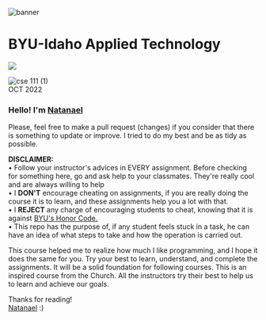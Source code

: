 ![banner](https://github.com/ndamatta/CSE111-BYU-Idaho/assets/105658793/ae948b5f-b9d3-46e5-8df8-002d5c89f2d7)

# BYU-Idaho Applied Technology<br>
<a href="https://www.linkedin.com/in/natanael-damatta/" target="_blank"><img src="https://img.shields.io/badge/LinkedIn-0077B5?style=for-the-badge&logo=linkedin&logoColor=white"></a>

![cse 111 (1)](https://github.com/ndamatta/CSE111-BYU-Idaho/assets/105658793/69c79ae6-f36d-4517-8323-971be57282ca)<br>
OCT 2022
<h3>Hello! I'm <a href="https://www.linkedin.com/in/natanael-damatta/">Natanael</a></h3>
Please, feel free to make a pull request (changes) if you consider that there is something to update or improve. I tried to do my best and be as tidy as possible.<br>

<b>DISCLAIMER:</b><br>
• Follow your instructor's advices in EVERY assignment. Before checking for something here, go and ask help to your classmates. They're really cool and are always willing to help<br> 
• I <strong>DON'T</strong> encourage cheating on assignments, if you are really doing the course it is to learn, and these assignments help you a lot with that.<br>
• I <strong>REJECT</strong> any charge of encouraging students to cheat, knowing that it is against <a href="https://dfkpq46c1l9o7.cloudfront.net/pdfs/148e250c14f5be811f0c42353b9d46dc.pdf">BYU's Honor Code.</a><br>
• This repo has the purpose of, if any student feels stuck in a task, he can have an idea of what steps to take and how the operation is carried out.<br>

This course helped me to realize how much I like programming, and I hope it does the same for you. Try your best to learn, understand, and complete the assignments. It will be a solid foundation for following courses.
This is an inspired course from the Church. All the instructors try their best to help us to learn and achieve our goals.

Thanks for reading!<br>
<a href="https://www.linkedin.com/in/natanael-damatta/">Natanael</a> :)
              
